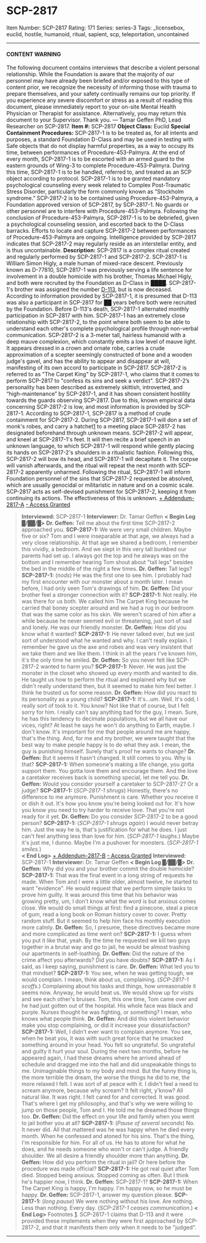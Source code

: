# SCP-2817
Item Number: SCP-2817
Rating: 171
Series: series-3
Tags: _licensebox, euclid, hostile, humanoid, ritual, sapient, scp, teleportation, uncontained

---

#### CONTENT WARNING
The following document contains interviews that describe a violent personal relationship. While the Foundation is aware that the majority of our personnel may have already been briefed and/or exposed to this type of content prior, we recognize the necessity of informing those with trauma to prepare themselves, and your safety continually remains our top priority.
If you experience any severe discomfort or stress as a result of reading this document, please immediately report to your on-site Mental Health Physician or Therapist for assistance. Alternatively, you may return this document to your Supervisor. Thank you.
— Tamar Geffen PhD, Lead Researcher on SCP-2817.
**Item #:** SCP-2817
**Object Class:** Euclid
**Special Containment Procedures:** SCP-2817-1 is to be treated as, for all intents and purposes, a standard Foundation D-Class and may be used in testing with Safe objects that do not display harmful properties, as a way to occupy its time, between performances of Procedure-453-Palmyra. At the end of every month, SCP-2817-1 is to be escorted with an armed guard to the eastern grounds of Wing-3 to complete Procedure-453-Palmyra. During this time, SCP-2817-1 is to be handled, referred to, and treated as an SCP object according to protocol. SCP-2817-1 is to be granted mandatory psychological counseling every week related to Complex Post-Traumatic Stress Disorder, particularly the form commonly known as “Stockholm syndrome.”
SCP-2817-2 is to be contained using Procedure-453-Palmyra, a Foundation approved version of SCP-2817, by SCP-2817-1. No guards or other personnel are to interfere with Procedure-453-Palmyra. Following the conclusion of Procedure-453-Palmyra, SCP-2817-1 is to be debriefed, given a psychological counseling session, and escorted back to the D-Class barracks.
Efforts to locate and capture SCP-2817-2 between performances of Procedure-453-Palmyra are ongoing. Intelligence provided by SCP-2817 indicates that SCP-2817-2 may regularly reside as an interstellar entity, and is thus uncontainable.
**Description:** SCP-2817 is a complex ritual created and regularly performed by SCP-2817-1 and SCP-2817-2.
SCP-2817-1 is William Simon Higly, a male human of mixed-race descent. Previously known as D-77810, SCP-2817-1 was previously serving a life sentence for involvement in a double homicide with his brother, Thomas Michael Higly, and both were recruited by the Foundation as D-Class in ████. SCP-2817-1's brother was assigned the number [D-113](/scp-963), but is now deceased. According to information provided by SCP-2817-1, it is presumed that D-113 was also a participant in SCP-2817 for ██ years before both were recruited by the Foundation. Before D-113's death, SCP-2817-1 alternated monthly participation in SCP-2817 with him. SCP-2817-1 has an extremely close relationship with SCP-2817-2, to the point where both seem to be able to understand each other's complete psychological profile through non-verbal communication.
SCP-2817-2 is a 3-meter tall, hairless humanoid with a deep mauve complexion, which constantly emits a low level of mauve light. It appears dressed in a crown and ornate robe, carries a crude approximation of a scepter seemingly constructed of bone and a wooden judge's gavel, and has the ability to appear and disappear at will, manifesting of its own accord to participate in SCP-2817. SCP-2817-2 is referred to as "The Carpet King" by SCP-2817-1, who claims that it comes to perform SCP-2817 to "confess its sins and seek a verdict". SCP-2817-2’s personality has been described as extremely skittish, introverted, and “high-maintenance” by SCP-2817-1, and it has shown consistent hostility towards the guards observing SCP-2817. Due to this, known empirical data concerning SCP-2817-2 is low, and most information is provided by SCP-2817-1.
According to SCP-2817-1, SCP-2817 is a method of crude containment for SCP-2817-2. During SCP-2817, SCP-2817-1 will don a set of monk's robes, and carry a hatchet[1](javascript:;) to a meeting place SCP-2817-2 has designated beforehand through unknown means. SCP-2817-2 will appear, and kneel at SCP-2817-1's feet. It will then recite a brief speech in an unknown language, to which SCP-2817-1 will respond while gently placing its hands on SCP-2817-2's shoulders in a ritualistic fashion. Following this, SCP-2817-2 will bow its head, and SCP-2817-1 will decapitate it. The corpse will vanish afterwards, and the ritual will repeat the next month with SCP-2817-2 apparently unharmed. Following the ritual, SCP-2817-1 will inform Foundation personnel of the sins that SCP-2817-2 requested be absolved, which are usually genocidal or militaristic in nature and on a cosmic scale.
SCP-2817 acts as self-devised punishment for SCP-2817-2, keeping it from continuing its actions. The effectiveness of this is unknown.
[\+ Addendum-2817-A](javascript:;)
[\- Access Granted](javascript:;)
> **Interviewed:** SCP-2817-1
> **Interviewer:** Dr. Tamar Geffen
> **< Begin Log █/██/█>**
> **Dr. Geffen:** Tell me about the first time SCP-2817-2 approached you.
> **SCP-2817-1:** We were very small children. Maybe five or six? Tom and I were inseparable at that age, we always had a very close relationship. At that age we shared a bedroom, I remember this vividly, a bedroom. And we slept in this very tall bunkbed our parents had set up. I always got the top and he always was on the bottom and I remember hearing Tom shout about "tall legs" besides the bed in the middle of the night a few times.
> **Dr. Geffen:** Tall legs?
> **SCP-2817-1:** (_nods_) He was the first one to see him. I probably had my first encounter with our monster about a month later. I mean before, I had only seen Tom's drawings of him.
> **Dr. Geffen:** Did your brother feel a stronger connection with it?
> **SCP-2817-1:** Not really. He was there for us both. We called him The Carpet King because he carried that boney scepter around and we had a rug in our bedroom that was the same color as his skin. We weren't scared of him after a while because he never seemed evil or threatening, just sort of sad and lonely. He was our friendly monster.
> **Dr. Geffen:** How did you know what it wanted?
> **SCP-2817-1:** He never talked ever, but we just sort of understood what he wanted and why. I can't really explain. I remember he gave us the axe and robes and was very insistent that we take them and we like them. I think in all the years I've known him, it's the only time he smiled.
> **Dr. Geffen:** So you never felt like SCP-2817-2 wanted to harm you?
> **SCP-2817-1:** Never. He was just the monster in the closet who showed up every month and wanted to die. He taught us how to perform the ritual and explained why but we didn't really understand then, but it seemed to make him feel better. I think he trusted us for some reason.
> **Dr. Geffen:** How did you react to its personality as a young child?
> **SCP-2817-1:** It's…um. Well. It's odd, I really sort of took to it. You know? Not like that of course, but I felt sorry for him. I really can't say anything bad for the guy, I mean. Sure, he has this tendency to decimate populations, but we all have our vices, right? At least he says he won't do anything to Earth, maybe. I don't know. It's important for me that people around me are happy, that's the thing. And, for me and my brother, we were taught that the best way to make people happy is to do what they ask. I mean, the guy is punishing himself. Surely that's proof he wants to change?
> **Dr. Geffen:** But it seems it hasn't changed. It still comes to you. Why is that?
> **SCP-2817-1:** When someone's making a life change, you gotta support them. You gotta love them and encourage them. And the love a caretaker receives back is something special, let me tell you.
> **Dr. Geffen:** Would you consider yourself a caretaker to SCP-2817-2? Or a judge?
> **SCP-2817-1:** (_SCP-2817-1 shrugs_) Honestly, there's no difference to me anymore. Punishment is care. Whether you receive it or dish it out. It's how you know you're being looked out for. It's how you know you need to try harder to receive love. That you're not ready for it yet.
> **Dr. Geffen:** Do you consider SCP-2817-2 to be a good person?
> **SCP-2817-1:** (_SCP-2817-1 shrugs again_) I would never betray him. Just the way he is, that's justification for what he does. I just can't feel anything less than love for him. (_SCP-2817-1 laughs._) Maybe it's just me, I dunno. Maybe I'm a pushover for monsters. (_SCP-2817-1 smiles._)  
>  **< End Log>**
[\+ Addendum-2817-B](javascript:;)
[\- Access Granted](javascript:;)
> **Interviewed:** SCP-2817-1
> **Interviewer:** Dr. Tamar Geffen
> **< Begin Log █/██/█>**
> **Dr. Geffen:** Why did you and your brother commit the double homicide?
> **SCP-2817-1:** That was the final event in a long string of requests he made. When Tom and I were a little older, almost twelve, he started to want "evidence". He would request that we perform simple tasks to prove him guilty. It was around this time that his behavior was growing pretty, um, I don't know what the word is but anxious comes close. We would do small things at first: find a pinecone, steal a piece of gum, read a long book on Roman history cover to cover. Pretty random stuff. But it seemed to help him face his monthly execution more calmly.
> **Dr. Geffen:** So, I presume, these directives became more and more complicated as time went on?
> **SCP-2817-1:** I guess when you put it like that, yeah. By the time he requested we kill two guys together in a brutal way and go to jail, he would be almost trashing our apartments in self-loathing.
> **Dr. Geffen:** Did the nature of the crime affect you afterwards? Did you have doubts?
> **SCP-2817-1:** As I said, as I keep saying, punishment is care.
> **Dr. Geffen:** What led you to that mindset?
> **SCP-2817-1:** You see, when he was getting tough, we would complain. I mean, think about us, complaining. (_SCP-2817-1 scoffs._) Complaining about his tasks and things, how unreasonable it seems now. Anyway, he would beat us. We would show up for visits and see each other's bruises. Tom, this one time, Tom came over and he had just gotten out of the hospital. His whole face was black and purple. Nurses thought he was fighting, or something? I mean, who knows what people think.
> **Dr. Geffen:** And did this violent behavior make you stop complaining, or did it increase your dissatisfaction?
> **SCP-2817-1:** Well, I didn't ever want to complain anymore. You see, when he beat you, it was with such great force that he smacked something around in your head. You felt so ungrateful. So ungrateful and guilty it hurt your soul. During the next two months, before he appeared again, I had these dreams where he arrived ahead of schedule and dragged me into the hall and did unspeakable things to me. Unimaginable things to my body and mind. But the funny thing is, the more terrible the dream, the worse the things he did to me, the more relaxed I felt. I was sort of at peace with it. I didn't feel a need to scream anymore, because why scream? It felt right, y'know? All natural like. It was right. I felt cared for and corrected. It was good. That's where I get my philosophy, and that's why we were willing to jump on those people, Tom and I. He told me he dreamed those things too.
> **Dr. Geffen:** Did the effect on your life and family when you went to jail bother you at all?
> **SCP-2817-1:** (_Pause of several seconds_) No. It never did. All that mattered was he was happy when he died every month. When he confessed and atoned for his sins. That's the thing, I'm responsible for him. For all of us. He has to atone for what he does, and he needs someone who won't or can't judge. A friendly shoulder. We all desire a friendly shoulder more than anything.
> **Dr. Geffen:** How did you perform the ritual in jail? Or here before the procedure was made official?
> **SCP-2817-1:** He got real quiet after Tom died. Stopped being anxious. Stopped coming as often. But I think he's happier now, I think.
> **Dr. Geffen:** SCP-2817-1?
> **SCP-2817-1:** When The Carpet King is happy, I'm happy. I'm happy now, so he must be happy.
> **Dr. Geffen:** SCP-2817-1, answer my question please.
> **SCP-2817-1:** (_long pause_) We were nothing without his love. Are nothing. Less than nothing. Every day. (_SCP-2817-1 ceases communication._)
> **< End Log>**
Footnotes
[1](javascript:;). SCP-2817-1 claims that D-113 and it were provided these implements when they were first approached by SCP-2817-2, and that it manifests them only when it needs to be "judged".
* * *